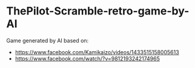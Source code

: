 # ThePilot-Scramble-retro-game-by-AI
Game generated by AI based on:
- https://www.facebook.com/Kamikaizo/videos/1433515158005613
- https://www.facebook.com/watch/?v=9812193242174965
